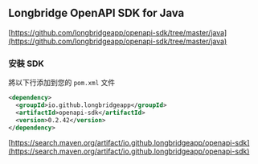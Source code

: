 ## Longbridge OpenAPI SDK for Java

[https://github.com/longbridgeapp/openapi-sdk/tree/master/java](https://github.com/longbridgeapp/openapi-sdk/tree/master/java)

### 安裝 SDK

將以下行添加到您的 `pom.xml` 文件

```xml
<dependency>
  <groupId>io.github.longbridgeapp</groupId>
  <artifactId>openapi-sdk</artifactId>
  <version>0.2.42</version>
</dependency>
```

[https://search.maven.org/artifact/io.github.longbridgeapp/openapi-sdk](https://search.maven.org/artifact/io.github.longbridgeapp/openapi-sdk)
